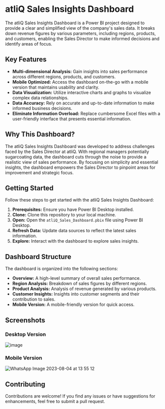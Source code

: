 # atliQ Sales Insights Dashboard


The atliQ Sales Insights Dashboard is a Power BI project designed to provide a clear and simplified view of the company's sales data. It breaks down revenue figures by various parameters, including regions, products, and customers, enabling the Sales Director to make informed decisions and identify areas of focus.

## Key Features

- **Multi-dimensional Analysis:** Gain insights into sales performance across different regions, products, and customers.
- **Mobile Optimized:** Access the dashboard on-the-go with a mobile version that maintains usability and clarity.
- **Data Visualization:** Utilize interactive charts and graphs to visualize complex data relationships.
- **Data Accuracy:** Rely on accurate and up-to-date information to make informed business decisions.
- **Eliminate Information Overload:** Replace cumbersome Excel files with a user-friendly interface that presents essential information.

## Why This Dashboard?

The atliQ Sales Insights Dashboard was developed to address challenges faced by the Sales Director at atliQ. With regional managers potentially sugarcoating data, the dashboard cuts through the noise to provide a realistic view of sales performance. By focusing on simplicity and essential insights, the dashboard empowers the Sales Director to pinpoint areas for improvement and strategic focus.

## Getting Started

Follow these steps to get started with the atliQ Sales Insights Dashboard:

1. **Prerequisites:** Ensure you have Power BI Desktop installed.
2. **Clone:** Clone this repository to your local machine.
3. **Open:** Open the `atliQ_Sales_Dashboard.pbix` file using Power BI Desktop.
4. **Refresh Data:** Update data sources to reflect the latest sales information.
5. **Explore:** Interact with the dashboard to explore sales insights.

## Dashboard Structure

The dashboard is organized into the following sections:

- **Overview:** A high-level summary of overall sales performance.
- **Region Analysis:** Breakdown of sales figures by different regions.
- **Product Analysis:** Analysis of revenue generated by various products.
- **Customer Insights:** Insights into customer segments and their contribution to sales.
- **Mobile Version:** A mobile-friendly version for quick access.

## Screenshots

### Desktop Version

![image](https://github.com/Takshi18/AtliQ-sale-Insights-Dashboard/assets/121176455/13538ea0-d941-4eed-812c-011dc49e6cc6)


### Mobile Version

![WhatsApp Image 2023-08-04 at 13 55 12](https://github.com/Takshi18/AtliQ-sale-Insights-Dashboard/assets/121176455/d6a12200-9983-4ab8-86e6-23b36ea2d48c)


## Contributing

Contributions are welcome! If you find any issues or have suggestions for enhancements, feel free to submit a pull request.
